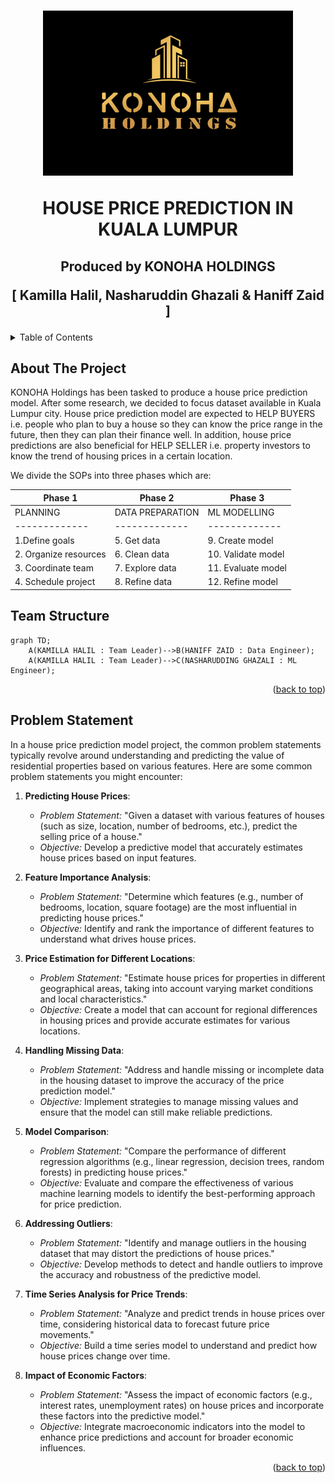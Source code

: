 <a name="readme-top"></a>

  <h1 align="center"><a href="https://github.com/HaniffZaid/KoNoHa-Property.git">
    <img src="KONOHAgold.png" alt="Logo" width="400" height="264">
  </a>

  HOUSE PRICE PREDICTION IN KUALA LUMPUR</h1>
   <h2><p align="center">
     Produced by KONOHA HOLDINGS
   <p align="center">[ Kamilla Halil, Nasharuddin Ghazali & Haniff Zaid ]</p>
   </p></h2>

  <!-- TABLE OF CONTENTS -->
<details>
  <summary>Table of Contents</summary>
  <ol>
    <li><a href="#about-the-project">About The Project</a></li>
    <li><a href="#team-structure">Team Structure</a></li>
    <li><a href="#problem-statement">Problem Statement</a></li>
    <li><a href="#contact">Contact</a></li>
    <li><a href="#acknowledgement">Acknowledgement</a></li>
  </ol>
</details>


<!-- About The Projects -->
## About The Project

KONOHA Holdings has been tasked to produce a house price prediction model. After some research, we decided to focus dataset available in Kuala Lumpur city. House price prediction model are expected to HELP BUYERS i.e. people who plan to buy a house so they can know the price range in the future, then they can plan their finance well. In addition, house price predictions are also beneficial for HELP SELLER i.e. property investors to know the trend of housing prices in a certain location.

We divide the SOPs into three phases which are:

| Phase 1 | Phase 2 | Phase 3 |
| ------------- | ------------- | ------------- |
| PLANNING | DATA PREPARATION | ML MODELLING |
| ------------- | ------------- | ------------- |
| 1.Define goals | 5. Get data | 9. Create model |
| 2. Organize resources | 6. Clean data | 10. Validate model |
| 3. Coordinate team | 7. Explore data | 11. Evaluate model |
| 4. Schedule project | 8. Refine data | 12. Refine model |

<!-- Team Structure -->
## Team Structure

```mermaid
graph TD;
    A(KAMILLA HALIL : Team Leader)-->B(HANIFF ZAID : Data Engineer);
    A(KAMILLA HALIL : Team Leader)-->C(NASHARUDDING GHAZALI : ML Engineer);
```
<p align="right">(<a href="#readme-top">back to top</a>)</p>

<!-- Problem Statement -->
## Problem Statement

In a house price prediction model project, the common problem statements typically revolve around understanding and predicting the value of residential properties based on various features. Here are some common problem statements you might encounter:

1. **Predicting House Prices**:
   - *Problem Statement:* "Given a dataset with various features of houses (such as size, location, number of bedrooms, etc.), predict the selling price of a house."
   - *Objective:* Develop a predictive model that accurately estimates house prices based on input features.

2. **Feature Importance Analysis**:
   - *Problem Statement:* "Determine which features (e.g., number of bedrooms, location, square footage) are the most influential in predicting house prices."
   - *Objective:* Identify and rank the importance of different features to understand what drives house prices.

3. **Price Estimation for Different Locations**:
   - *Problem Statement:* "Estimate house prices for properties in different geographical areas, taking into account varying market conditions and local characteristics."
   - *Objective:* Create a model that can account for regional differences in housing prices and provide accurate estimates for various locations.

4. **Handling Missing Data**:
   - *Problem Statement:* "Address and handle missing or incomplete data in the housing dataset to improve the accuracy of the price prediction model."
   - *Objective:* Implement strategies to manage missing values and ensure that the model can still make reliable predictions.

5. **Model Comparison**:
   - *Problem Statement:* "Compare the performance of different regression algorithms (e.g., linear regression, decision trees, random forests) in predicting house prices."
   - *Objective:* Evaluate and compare the effectiveness of various machine learning models to identify the best-performing approach for price prediction.

6. **Addressing Outliers**:
   - *Problem Statement:* "Identify and manage outliers in the housing dataset that may distort the predictions of house prices."
   - *Objective:* Develop methods to detect and handle outliers to improve the accuracy and robustness of the predictive model.

7. **Time Series Analysis for Price Trends**:
   - *Problem Statement:* "Analyze and predict trends in house prices over time, considering historical data to forecast future price movements."
   - *Objective:* Build a time series model to understand and predict how house prices change over time.

8. **Impact of Economic Factors**:
   - *Problem Statement:* "Assess the impact of economic factors (e.g., interest rates, unemployment rates) on house prices and incorporate these factors into the predictive model."
   - *Objective:* Integrate macroeconomic indicators into the model to enhance price predictions and account for broader economic influences.

<p align="right">(<a href="#readme-top">back to top</a>)</p>
